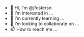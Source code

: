 - 👋 Hi, I’m @jfostersn
- 👀 I’m interested in ...
- 🌱 I’m currently learning ...
- 💞️ I’m looking to collaborate on ...
- 📫 How to reach me ...

<!---
jfostersn/jfostersn is a ✨ special ✨ repository because its `README.md` (this file) appears on your GitHub profile.
You can click the Preview link to take a look at your changes.
--->
